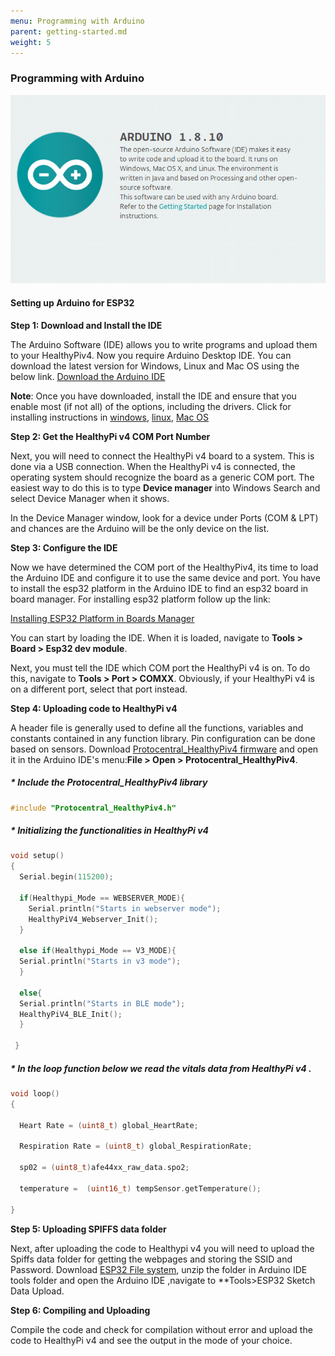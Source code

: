 ```yaml
---
menu: Programming with Arduino
parent: getting-started.md
weight: 5
---
```


### Programming with Arduino

![Arduino IDE](images/arduino_ide_new.png)

#### Setting up Arduino for ESP32

**Step 1: Download and Install the IDE**

The Arduino Software (IDE) allows you to write programs and upload them to your HealthyPiv4. Now you require Arduino Desktop IDE. You can download the latest version for Windows, Linux and Mac OS using the below link.
[Download the Arduino IDE](https://www.arduino.cc/en/Main/Software#download)

**Note**: Once you have downloaded, install the IDE and ensure that you enable most (if not all) of the options, including the drivers. Click for installing instructions in [windows](https://www.arduino.cc/en/guide/windows), [linux](https://www.arduino.cc/en/guide/linux), [Mac OS](https://www.arduino.cc/en/guide/macOSX)

**Step 2: Get the HealthyPi v4 COM Port Number**

Next, you will need to connect the HealthyPi v4 board to a system. This is done via a USB connection. When the HealthyPi v4 is connected, the operating system should recognize the board as a generic COM port. The easiest way to do this is to type **Device manager** into Windows Search and select Device Manager when it shows.

In the Device Manager window, look for a device under Ports (COM & LPT) and chances are the Arduino will be the only device on the list.

**Step 3: Configure the IDE**

Now we have determined the COM port of the HealthyPiv4, its time to load the Arduino IDE and configure it to use the same device and port. You have to install the esp32 platform in the Arduino IDE to find an esp32 board in board manager. For installing esp32 platform follow up the link:

[Installing ESP32 Platform in Boards Manager](https://github.com/espressif/arduino-esp32/blob/master/docs/arduino-ide/boards_manager.md)

You can start by loading the IDE. When it is loaded, navigate to **Tools > Board > Esp32 dev module**.

Next, you must tell the IDE which COM port the HealthyPi v4 is on. To do this, navigate to **Tools > Port > COMXX**. Obviously, if your HealthyPi v4 is on a different port, select that port instead.

**Step 4: Uploading code to HealthyPi v4**

A header file is generally used to define all the functions, variables and constants contained in any function library. Pin configuration can be done based on sensors. Download [Protocentral_HealthyPiv4 firmware](https://github.com/Protocentral/Protocentral_HealthyPiv4) and open it in the Arduino IDE's menu:**File > Open > Protocentral_HealthyPiv4**.

##### * Include the Protocentral_HealthyPiv4 library

```c
#include "Protocentral_HealthyPiv4.h"

```
##### * Initializing the functionalities in HealthyPi v4
```c
void setup()
{
  Serial.begin(115200);

  if(Healthypi_Mode == WEBSERVER_MODE){
    Serial.println("Starts in webserver mode");
    HealthyPiV4_Webserver_Init();
  }

  else if(Healthypi_Mode == V3_MODE){
  Serial.println("Starts in v3 mode");
  }

  else{
  Serial.println("Starts in BLE mode");
  HealthyPiV4_BLE_Init();
  }

 }
```
##### * In the loop function below we read the vitals data from HealthyPi v4 .

```c
void loop()
{

  Heart Rate = (uint8_t) global_HeartRate;

  Respiration Rate = (uint8_t) global_RespirationRate;

  sp02 = (uint8_t)afe44xx_raw_data.spo2;

  temperature =  (uint16_t) tempSensor.getTemperature();

}
```  

**Step 5: Uploading SPIFFS data folder**

Next, after uploading the code to Healthypi v4 you will need to upload the Spiffs data folder for getting the webpages and storing the SSID and Password. Download [ESP32 File system](https://github.com/me-no-dev/arduino-esp32fs-plugin.git), unzip the folder in Arduino IDE tools folder and  open the Arduino IDE ,navigate to **Tools>ESP32 Sketch Data Upload.


**Step 6: Compiling and Uploading**

Compile the code and check for compilation without error and upload the code to HealthyPi v4 and see the output in the mode of your choice.
